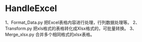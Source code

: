 # HandleExcel
1、Format_Data.py  把Excel表格内容进行处理，行列数据处理等。
2、Transform.py 把xls格式的表格转化成Xlsx格式的，可批量转换。
3、Merge_xlsx.py  合并多个相同格式的xlsx表格。
